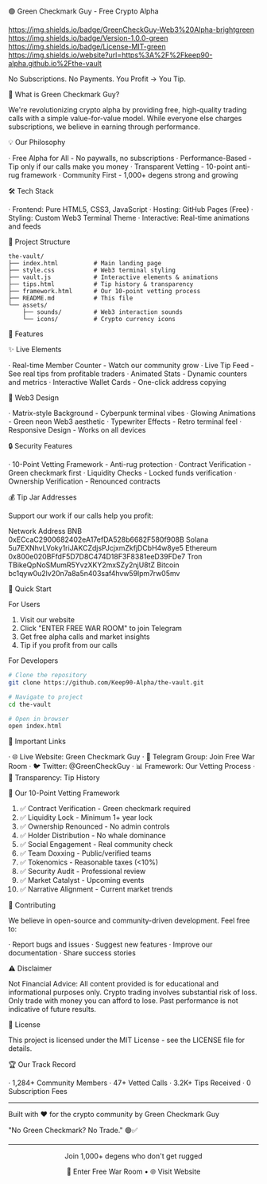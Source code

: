 🟢 Green Checkmark Guy - Free Crypto Alpha

https://img.shields.io/badge/GreenCheckGuy-Web3%20Alpha-brightgreen https://img.shields.io/badge/Version-1.0.0-green https://img.shields.io/badge/License-MIT-green https://img.shields.io/website?url=https%3A%2F%2Fkeep90-alpha.github.io%2Fthe-vault

No Subscriptions. No Payments. You Profit → You Tip.

🚀 What is Green Checkmark Guy?

We're revolutionizing crypto alpha by providing free, high-quality trading calls with a simple value-for-value model. While everyone else charges subscriptions, we believe in earning through performance.

💡 Our Philosophy

· Free Alpha for All - No paywalls, no subscriptions
· Performance-Based - Tip only if our calls make you money
· Transparent Vetting - 10-point anti-rug framework
· Community First - 1,000+ degens strong and growing

🛠️ Tech Stack

· Frontend: Pure HTML5, CSS3, JavaScript
· Hosting: GitHub Pages (Free)
· Styling: Custom Web3 Terminal Theme
· Interactive: Real-time animations and feeds

📁 Project Structure

```
the-vault/
├── index.html          # Main landing page
├── style.css           # Web3 terminal styling
├── vault.js            # Interactive elements & animations
├── tips.html           # Tip history & transparency
├── framework.html      # Our 10-point vetting process
├── README.md           # This file
└── assets/
    ├── sounds/         # Web3 interaction sounds
    └── icons/          # Crypto currency icons
```

🎯 Features

✨ Live Elements

· Real-time Member Counter - Watch our community grow
· Live Tip Feed - See real tips from profitable traders
· Animated Stats - Dynamic counters and metrics
· Interactive Wallet Cards - One-click address copying

🎨 Web3 Design

· Matrix-style Background - Cyberpunk terminal vibes
· Glowing Animations - Green neon Web3 aesthetic
· Typewriter Effects - Retro terminal feel
· Responsive Design - Works on all devices

🔒 Security Features

· 10-Point Vetting Framework - Anti-rug protection
· Contract Verification - Green checkmark first
· Liquidity Checks - Locked funds verification
· Ownership Verification - Renounced contracts

💰 Tip Jar Addresses

Support our work if our calls help you profit:

Network Address
BNB 0xECcaC2900682402eA17efDA528b6682F580f908B
Solana 5u7EXNhvLVoky1riJAKCZdjsPJcjxmZkfjDCbH4w8ye5
Ethereum 0x800e020BFfdF5D7D8C474D18F3F8381eeD39FDe7
Tron TBikeQpNoSMumR5YvzXKY2mxSZy2njU8tZ
Bitcoin bc1qyw0u2lv20n7a8a5n403saf4hvw59lpm7rw05mv

🚀 Quick Start

For Users

1. Visit our website
2. Click "ENTER FREE WAR ROOM" to join Telegram
3. Get free alpha calls and market insights
4. Tip if you profit from our calls

For Developers

```bash
# Clone the repository
git clone https://github.com/Keep90-Alpha/the-vault.git

# Navigate to project
cd the-vault

# Open in browser
open index.html
```

🔗 Important Links

· 🌐 Live Website: Green Checkmark Guy
· 💬 Telegram Group: Join Free War Room
· 🐦 Twitter: @GreenCheckGuy
· 📊 Framework: Our Vetting Process
· 💸 Transparency: Tip History

🎯 Our 10-Point Vetting Framework

1. ✅ Contract Verification - Green checkmark required
2. ✅ Liquidity Lock - Minimum 1+ year lock
3. ✅ Ownership Renounced - No admin controls
4. ✅ Holder Distribution - No whale dominance
5. ✅ Social Engagement - Real community check
6. ✅ Team Doxxing - Public/verified teams
7. ✅ Tokenomics - Reasonable taxes (<10%)
8. ✅ Security Audit - Professional review
9. ✅ Market Catalyst - Upcoming events
10. ✅ Narrative Alignment - Current market trends

🤝 Contributing

We believe in open-source and community-driven development. Feel free to:

· Report bugs and issues
· Suggest new features
· Improve our documentation
· Share success stories

⚠️ Disclaimer

Not Financial Advice: All content provided is for educational and informational purposes only. Crypto trading involves substantial risk of loss. Only trade with money you can afford to lose. Past performance is not indicative of future results.

📄 License

This project is licensed under the MIT License - see the LICENSE file for details.

🏆 Our Track Record

· 1,284+ Community Members
· 47+ Vetted Calls
· 3.2K+ Tips Received
· 0 Subscription Fees

---

Built with ❤️ for the crypto community by Green Checkmark Guy

"No Green Checkmark? No Trade." 🟢✅

---

<div align="center">

Join 1,000+ degens who don't get rugged

🚀 Enter Free War Room • 🌐 Visit Website

</div>
